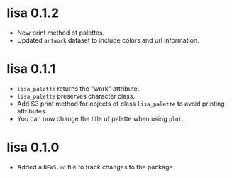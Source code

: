 # lisa 0.1.2

* New print method of palettes.
* Updated `artwork` dataset to include colors and url information.

# lisa 0.1.1

* `lisa_palette` returns the "work" attribute.
* `lisa_palette` preserves character class.
* Add S3 print method for objects of class `lisa_palette` to avoid printing attributes.
* You can now change the title of palette when using `plot`.

# lisa 0.1.0

* Added a `NEWS.md` file to track changes to the package.
